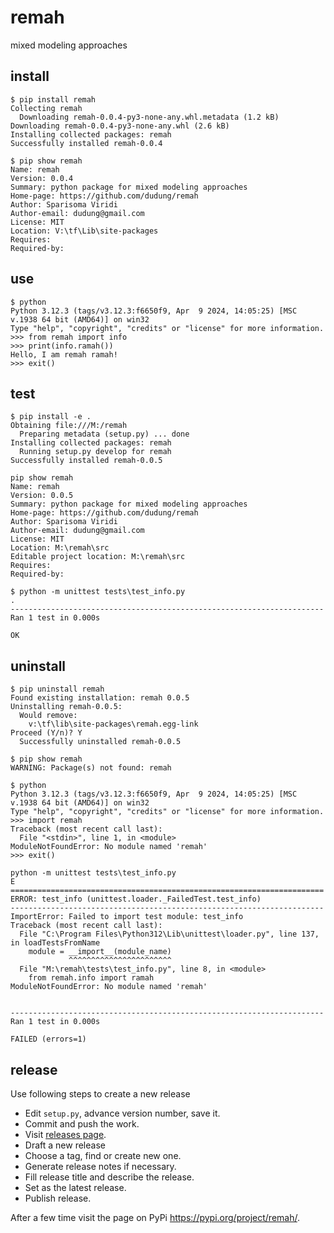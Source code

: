 # remah
mixed modeling approaches


## install
```
$ pip install remah
Collecting remah
  Downloading remah-0.0.4-py3-none-any.whl.metadata (1.2 kB)
Downloading remah-0.0.4-py3-none-any.whl (2.6 kB)
Installing collected packages: remah
Successfully installed remah-0.0.4
```

```
$ pip show remah
Name: remah
Version: 0.0.4
Summary: python package for mixed modeling approaches
Home-page: https://github.com/dudung/remah
Author: Sparisoma Viridi
Author-email: dudung@gmail.com
License: MIT
Location: V:\tf\Lib\site-packages
Requires:
Required-by:
```


## use
```
$ python
Python 3.12.3 (tags/v3.12.3:f6650f9, Apr  9 2024, 14:05:25) [MSC v.1938 64 bit (AMD64)] on win32
Type "help", "copyright", "credits" or "license" for more information.
>>> from remah import info
>>> print(info.ramah())
Hello, I am remah ramah!
>>> exit()
```


## test
```
$ pip install -e .
Obtaining file:///M:/remah
  Preparing metadata (setup.py) ... done
Installing collected packages: remah
  Running setup.py develop for remah
Successfully installed remah-0.0.5
```

```
pip show remah
Name: remah
Version: 0.0.5
Summary: python package for mixed modeling approaches
Home-page: https://github.com/dudung/remah
Author: Sparisoma Viridi
Author-email: dudung@gmail.com
License: MIT
Location: M:\remah\src
Editable project location: M:\remah\src
Requires:
Required-by:
```

```
$ python -m unittest tests\test_info.py
.
----------------------------------------------------------------------
Ran 1 test in 0.000s

OK
```


## uninstall
```
$ pip uninstall remah
Found existing installation: remah 0.0.5
Uninstalling remah-0.0.5:
  Would remove:
    v:\tf\lib\site-packages\remah.egg-link
Proceed (Y/n)? Y
  Successfully uninstalled remah-0.0.5
```

```
$ pip show remah
WARNING: Package(s) not found: remah
```

```
$ python
Python 3.12.3 (tags/v3.12.3:f6650f9, Apr  9 2024, 14:05:25) [MSC v.1938 64 bit (AMD64)] on win32
Type "help", "copyright", "credits" or "license" for more information.
>>> import remah
Traceback (most recent call last):
  File "<stdin>", line 1, in <module>
ModuleNotFoundError: No module named 'remah'
>>> exit()
```


```
python -m unittest tests\test_info.py
E
======================================================================
ERROR: test_info (unittest.loader._FailedTest.test_info)
----------------------------------------------------------------------
ImportError: Failed to import test module: test_info
Traceback (most recent call last):
  File "C:\Program Files\Python312\Lib\unittest\loader.py", line 137, in loadTestsFromName
    module = __import__(module_name)
             ^^^^^^^^^^^^^^^^^^^^^^^
  File "M:\remah\tests\test_info.py", line 8, in <module>
    from remah.info import ramah
ModuleNotFoundError: No module named 'remah'


----------------------------------------------------------------------
Ran 1 test in 0.000s

FAILED (errors=1)
```

## release
Use following steps to create a new release
+ Edit `setup.py`, advance version number, save it.
+ Commit and push the work.
+ Visit [releases page](https://github.com/dudung/remah/releases).
+ Draft a new release
+ Choose a tag, find or create new one.
+ Generate release notes if necessary.
+ Fill release title and describe the release.
+ Set as the latest release.
+ Publish release.

After a few time visit the page on PyPi https://pypi.org/project/remah/.